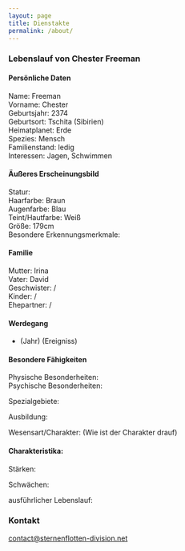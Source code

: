 ```yaml
---
layout: page
title: Dienstakte
permalink: /about/
---
```


### Lebenslauf von Chester Freeman

#### Persönliche Daten
Name: Freeman  
Vorname: Chester  
Geburtsjahr: 2374  
Geburtsort: Tschita (Sibirien)  
Heimatplanet: Erde  
Spezies: Mensch  
Familienstand: ledig  
Interessen: Jagen, Schwimmen  

#### Äußeres Erscheinungsbild
Statur:   
Haarfarbe: Braun  
Augenfarbe: Blau  
Teint/Hautfarbe: Weiß  
Größe: 179cm  
Besondere Erkennungsmerkmale:   

#### Familie
Mutter: Irina  
Vater: David  
Geschwister: /  
Kinder: /  
Ehepartner: /  

#### Werdegang
- (Jahr) (Ereigniss)

#### Besondere Fähigkeiten
Physische Besonderheiten:   
Psychische Besonderheiten:   

Spezialgebiete:  

Ausbildung:  

Wesensart/Charakter: (Wie ist der Charakter drauf)  

#### Charakteristika:
Stärken:  

Schwächen:  

ausführlicher Lebenslauf:  


### Kontakt

[contact@sternenflotten-division.net](mailto:contact@sternenflotten-division.net)
